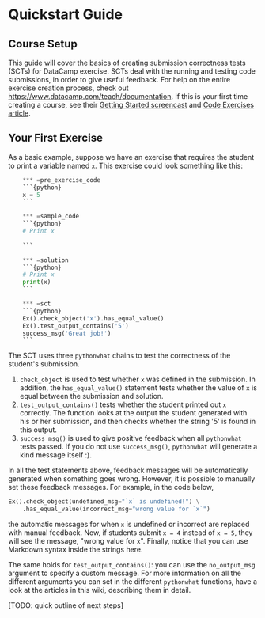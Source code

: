 Quickstart Guide
================

Course Setup
------------

This guide will cover the basics of creating submission correctness tests (SCTs) for DataCamp exercise. SCTs deal with the running and testing code submissions, in order to give useful feedback. For help on the entire exercise creation process, check out https://www.datacamp.com/teach/documentation. If this is your first time creating a course, see their [Getting Started screencast](https://www.datacamp.com/teach/documentation#tab_getting_started) and [Code Exercises article](https://www.datacamp.com/teach/documentation#tab_code_exercises).

Your First Exercise
-------------------

As a basic example, suppose we have an exercise that requires the student to print a variable named `x`. This exercise could look something like this:


``````python
	*** =pre_exercise_code
	```{python}
	x = 5
	```

	*** =sample_code
	```{python}
	# Print x
	
	```

	*** =solution
	```{python}
	# Print x
	print(x)
	```

	*** =sct
	```{python}
	Ex().check_object('x').has_equal_value()
	Ex().test_output_contains('5')
	success_msg('Great job!')
	```
``````

The SCT uses three `pythonwhat` chains to test the correctness of the student's submission. 

1. `check_object` is used to test whether `x` was defined in the submission. In addition, the `has_equal_value()` statement tests whether the value of `x` is equal between the submission and solution.
2. `test_output_contains()` tests whether the student printed out `x` correctly. The function looks at the output the student generated with his or her submission, and then checks whether the string '5' is found in this output.
3. `success_msg()` is used to give positive feedback when all `pythonwhat` tests passed. If you do not use `success_msg()`, `pythonwhat` will generate a kind message itself :).

In all the test statements above, feedback messages will be automatically generated when something goes wrong. However, it is possible to manually set these feedback messages. For example, in the code below,

```python
Ex().check_object(undefined_msg="`x` is undefined!") \
    .has_equal_value(incorrect_msg="wrong value for `x`")
```

the automatic messages for when `x` is undefined or incorrect are replaced with manual feedback. Now, if students submit `x = 4` instead of `x = 5`, they will see the message, "wrong value for `x`". Finally, notice that you can use Markdown syntax inside the strings here.

The same holds for `test_output_contains()`: you can use the `no_output_msg` argument to specify a custom message. For more information on all the different arguments you can set in the different `pythonwhat` functions, have a look at the articles in this wiki, describing them in detail.

[TODO: quick outline of next steps]
